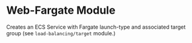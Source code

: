 # Web-Fargate Module

Creates an ECS Service with Fargate launch-type and associated target group (see `load-balancing/target` module.)
